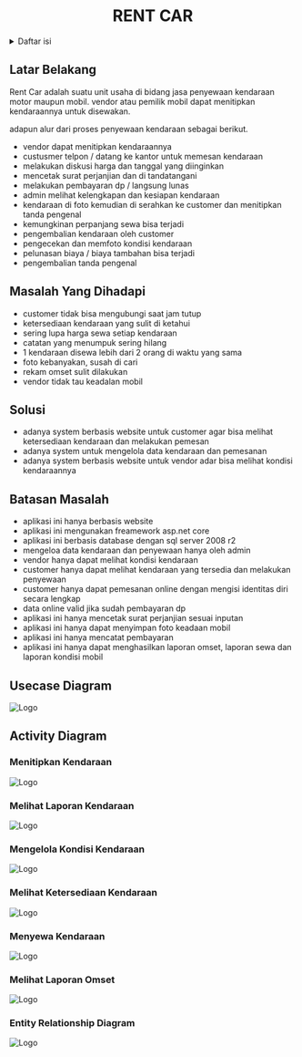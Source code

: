 <h1 align="center">RENT CAR</h1>

<!-- TABLE OF CONTENTS -->
<details>
  <summary>Daftar isi</summary>
  <ol>
    <li><a href="#latar-belakang">Latar Belakang</a></li>
    <li><a href="#masalah-yang-dihadapi">Masalah yang dihadapi</a></li>
    <li><a href="#solusi">Solusi</a></li>
    <li><a href="#batasan-masalah">Batasan Masalah</a></li>
    <li><a href="#usecase-diagram">Usecase Diagram</a></li>
    <li>
      <a href="#activity-diagram">Activity Diagram</a>
      <ul>
        <li><a href="#menitipkan-kendaraan">Menitipkan Kendaraan</a></li>
        <li><a href="#melihat-laporan-kendaraan">Melihat Laporan Kendaraan</a></li>
        <li><a href="#mengelola-kondisi-kendaraan">Mengelola Kondisi Kendaraan</a></li>
        <li><a href="#melihat-ketersediaan-kendaraan">Melihat Ketersediaan Kendaraan</a></li>
        <li><a href="#menyewa-kendaraan">Menyewa Kendaraan</a></li>
        <li><a href="#melihat-laporan-omset">Melihat Laporan Omset</a></li>
      </ul>
    </li>
    <li><a href="#entity-relationship-diagram">Entity Relationship Diagram</a></li>
  </ol>
</details>

## Latar Belakang

Rent Car adalah suatu unit usaha di bidang jasa penyewaan kendaraan motor maupun mobil. 
vendor atau pemilik mobil dapat menitipkan kendaraannya untuk disewakan.

adapun alur dari proses penyewaan kendaraan sebagai berikut.

* vendor dapat menitipkan kendaraannya
* custusmer telpon / datang ke kantor untuk memesan kendaraan
* melakukan diskusi harga dan tanggal yang diinginkan
* mencetak surat perjanjian dan di tandatangani
* melakukan pembayaran dp / langsung lunas
* admin melihat kelengkapan dan kesiapan kendaraan
* kendaraan di foto kemudian di serahkan ke customer dan menitipkan tanda pengenal
* kemungkinan perpanjang sewa bisa terjadi
* pengembalian kendaraan oleh customer
* pengecekan dan memfoto kondisi kendaraan
* pelunasan biaya / biaya tambahan bisa terjadi
* pengembalian tanda pengenal

## Masalah Yang Dihadapi

* customer tidak bisa mengubungi saat jam tutup
* ketersediaan kendaraan yang sulit di ketahui
* sering lupa harga sewa setiap kendaraan
* catatan yang menumpuk sering hilang
* 1 kendaraan disewa lebih dari 2 orang di waktu yang sama
* foto kebanyakan, susah di cari
* rekam omset sulit dilakukan
* vendor tidak tau keadalan mobil

## Solusi

* adanya system berbasis website untuk customer agar bisa melihat ketersediaan kendaraan dan melakukan pemesan
* adanya system untuk mengelola data kendaraan dan pemesanan
* adanya system berbasis website untuk vendor adar bisa melihat kondisi kendaraannya

## Batasan Masalah

* aplikasi ini hanya berbasis website
* aplikasi ini mengunakan freamework asp.net core
* aplikasi ini berbasis database dengan sql server 2008 r2
* mengeloa data kendaraan dan penyewaan hanya oleh admin
* vendor hanya dapat melihat kondisi kendaraan
* customer hanya dapat melihat kendaraan yang tersedia dan melakukan penyewaan
* customer hanya dapat pemesanan online dengan mengisi identitas diri secara lengkap
* data online valid jika sudah pembayaran dp
* aplikasi ini hanya mencetak surat perjanjian sesuai inputan
* aplikasi ini hanya dapat menyimpan foto keadaan mobil
* aplikasi ini hanya mencatat pembayaran
* aplikasi ini hanya dapat menghasilkan laporan omset, laporan sewa dan laporan kondisi mobil

## Usecase Diagram

<img src="galleries/1_usecase.jpeg" alt="Logo">

## Activity Diagram

### Menitipkan Kendaraan

<img src="galleries/2_activity_menitipkan_kendaraan.jpeg" alt="Logo">

### Melihat Laporan Kendaraan

<img src="galleries/3_activity_mengelola_kondisi kendaraan.jpeg" alt="Logo">

### Mengelola Kondisi Kendaraan

<img src="galleries/4_activity_melihat_ketersediaan_kendaraan.jpeg" alt="Logo">

### Melihat Ketersediaan Kendaraan

<img src="galleries/5_activity_menyewa_kendaraan.jpeg" alt="Logo">

### Menyewa Kendaraan

<img src="galleries/6_activity_melihat_laporan_kendaraan.jpeg" alt="Logo">

### Melihat Laporan Omset

<img src="galleries/7_activity_melihat_laporan_omset.jpeg" alt="Logo">

### Entity Relationship Diagram

<img src="galleries/8_erd.jpeg" alt="Logo">
